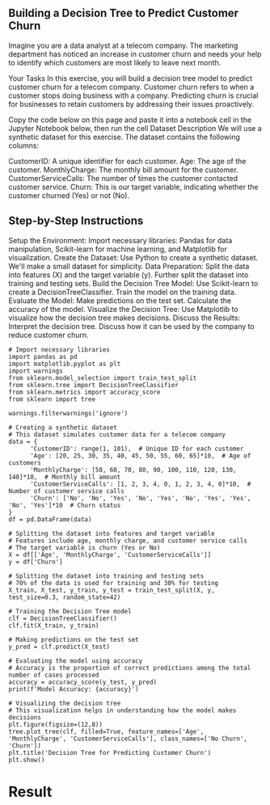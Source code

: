 ## Building a Decision Tree to Predict Customer Churn
Imagine you are a data analyst at a telecom company. The marketing department has noticed an increase in customer churn and needs your help to identify which customers are most likely to leave next month.

Your Tasks
In this exercise, you will build a decision tree model to predict customer churn for a telecom company. Customer churn refers to when a customer stops doing business with a company. Predicting churn is crucial for businesses to retain customers by addressing their issues proactively.

Copy the code below on this page and paste it into a notebook cell in the Jupyter Notebook below, then run the cell
Dataset Description
We will use a synthetic dataset for this exercise. The dataset contains the following columns:

CustomerID: A unique identifier for each customer.
Age: The age of the customer.
MonthlyCharge: The monthly bill amount for the customer.
CustomerServiceCalls: The number of times the customer contacted customer service.
Churn: This is our target variable, indicating whether the customer churned (Yes) or not (No).

## Step-by-Step Instructions
Setup the Environment:
Import necessary libraries: Pandas for data manipulation, Scikit-learn for machine learning, and Matplotlib for visualization.
Create the Dataset:
Use Python to create a synthetic dataset. We'll make a small dataset for simplicity.
Data Preparation:
Split the data into features (X) and the target variable (y).
Further split the dataset into training and testing sets.
Build the Decision Tree Model:
Use Scikit-learn to create a DecisionTreeClassifier.
Train the model on the training data.
Evaluate the Model:
Make predictions on the test set.
Calculate the accuracy of the model.
Visualize the Decision Tree:
Use Matplotlib to visualize how the decision tree makes decisions.
Discuss the Results:
Interpret the decision tree.
Discuss how it can be used by the company to reduce customer churn.


```
# Import necessary libraries
import pandas as pd
import matplotlib.pyplot as plt
import warnings
from sklearn.model_selection import train_test_split
from sklearn.tree import DecisionTreeClassifier
from sklearn.metrics import accuracy_score
from sklearn import tree

warnings.filterwarnings('ignore')

# Creating a synthetic dataset
# This dataset simulates customer data for a telecom company
data = {
      'CustomerID': range(1, 101),  # Unique ID for each customer
      'Age': [20, 25, 30, 35, 40, 45, 50, 55, 60, 65]*10,  # Age of customers
      'MonthlyCharge': [50, 60, 70, 80, 90, 100, 110, 120, 130, 140]*10,  # Monthly bill amount
      'CustomerServiceCalls': [1, 2, 3, 4, 0, 1, 2, 3, 4, 0]*10,  # Number of customer service calls
      'Churn': ['No', 'No', 'Yes', 'No', 'Yes', 'No', 'Yes', 'Yes', 'No', 'Yes']*10  # Churn status
}
df = pd.DataFrame(data)

# Splitting the dataset into features and target variable
# Features include age, monthly charge, and customer service calls
# The target variable is churn (Yes or No)
X = df[['Age', 'MonthlyCharge', 'CustomerServiceCalls']]
y = df['Churn']

# Splitting the dataset into training and testing sets
# 70% of the data is used for training and 30% for testing
X_train, X_test, y_train, y_test = train_test_split(X, y, test_size=0.3, random_state=42)

# Training the Decision Tree model
clf = DecisionTreeClassifier()
clf.fit(X_train, y_train)

# Making predictions on the test set
y_pred = clf.predict(X_test)

# Evaluating the model using accuracy
# Accuracy is the proportion of correct predictions among the total number of cases processed
accuracy = accuracy_score(y_test, y_pred)
print(f'Model Accuracy: {accuracy}')

# Visualizing the decision tree
# This visualization helps in understanding how the model makes decisions
plt.figure(figsize=(12,8))
tree.plot_tree(clf, filled=True, feature_names=['Age', 'MonthlyCharge', 'CustomerServiceCalls'], class_names=['No Churn', 'Churn'])
plt.title('Decision Tree for Predicting Customer Churn')
plt.show()

```

# Result

